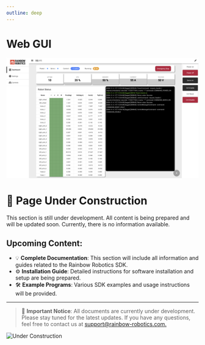 ```yaml
---
outline: deep
---
```

# Web GUI


![alt text](/images/web_gui_main.png)

# 🚧 Page Under Construction

This section is still under development. All content is being prepared and will be updated soon. Currently, there is no information available.

## Upcoming Content:

- 💡 **Complete Documentation**: This section will include all information and guides related to the Rainbow Robotics SDK.
- ⚙️ **Installation Guide**: Detailed instructions for software installation and setup are being prepared.
- 🛠 **Example Programs**: Various SDK examples and usage instructions will be provided.

---

> 🚀 **Important Notice**: All documents are currently under development. Please stay tuned for the latest updates. If you have any questions, feel free to contact us at [support@rainbow-robotics.com.](mailto:support@rainbow-robotics.com.)

![Under Construction](https://via.placeholder.com/800x400?text=Page+Under+Construction)